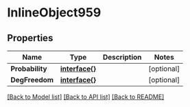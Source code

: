 # InlineObject959

## Properties

Name | Type | Description | Notes
------------ | ------------- | ------------- | -------------
**Probability** | [**interface{}**](.md) |  | [optional] 
**DegFreedom** | [**interface{}**](.md) |  | [optional] 

[[Back to Model list]](../README.md#documentation-for-models) [[Back to API list]](../README.md#documentation-for-api-endpoints) [[Back to README]](../README.md)


